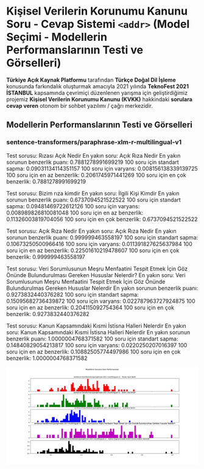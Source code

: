 # Kişisel Verilerin Korunumu Kanunu Soru - Cevap Sistemi `<addr>` (Model Seçimi - Modellerin Performanslarının Testi ve Görselleri)
**Türkiye Açık Kaynak Platformu** tarafından **Türkçe Doğal Dil İşleme** konusunda farkındalık oluşturmak amacıyla 2021 yılında **TeknoFest 2021 İSTANBUL** kapsamında çevrimiçi düzenlenen yarışma için geliştirdiğimiz projemiz **Kişisel Verilerin Korunumu Kanunu (KVKK)** hakkindaki **sorulara cevap veren** otonom bir sohbet yazılımı / çağrı merkezidir.

## Modellerin Performanslarının Testi ve Görselleri
### sentence-transformers/paraphrase-xlm-r-multilingual-v1
Test sorusu:  Rızası Açık Nedir
En yakın soru:  Açık Rıza Nedir
En yakın sorunun benzerlik puanı:  0.7881278991699219
100 soru için standart sapma:  0.09031134114351157
100 soru için varyans:  0.008156138339139725
100 soru için en az benzerlik:  0.2061745971441269
100 soru için en çok benzerlik:  0.7881278991699219

Test sorusu:  Bizim rıza kimdir
En yakın soru:  İlgili Kişi Kimdir
En yakın sorunun benzerlik puanı:  0.6737094521522522
100 soru için standart sapma:  0.09481469722612126
100 soru için varyans:  0.008989826810081048
100 soru için en az benzerlik:  0.11326003819704056
100 soru için en çok benzerlik:  0.6737094521522522

Test sorusu:  Açık Rıza Nedir
En yakın soru:  Açık Rıza Nedir
En yakın sorunun benzerlik puanı:  0.999999463558197
100 soru için standart sapma:  0.10673250500966416
100 soru için varyans:  0.011391827625637984
100 soru için en az benzerlik:  0.22501610219478607
100 soru için en çok benzerlik:  0.999999463558197

Test sorusu:  Veri Sorumlusunun Meşru Menfaatini Tespit Etmek İçin Göz Önünde Bulundurulması Gereken Hususlar Nelerdir?
En yakın soru:  Veri Sorumlusunun Meşru Menfaatini Tespit Etmek İçin Göz Önünde Bulundurulmas Gereken Hususlar Nelerdir
En yakın sorunun benzerlik puanı:  0.9273832440376282
100 soru için standart sapma:  0.15095682736439872
100 soru için varyans:  0.022787963727924875
100 soru için en az benzerlik:  0.204115092754364
100 soru için en çok benzerlik:  0.9273832440376282

Test sorusu:  Kanun Kapsamındaki Kısmi İstisna Halleri Nelerdir
En yakın soru:  Kanun Kapsamındaki Kısmi İstisna Halleri Nelerdir
En yakın sorunun benzerlik puanı:  1.0000004768371582
100 soru için standart sapma:  0.14840829054213817
100 soru için varyans:  0.0220250207016397
100 soru için en az benzerlik:  0.10882505774497986
100 soru için en çok benzerlik:  1.0000004768371582

![Model Performansı](1.png)
